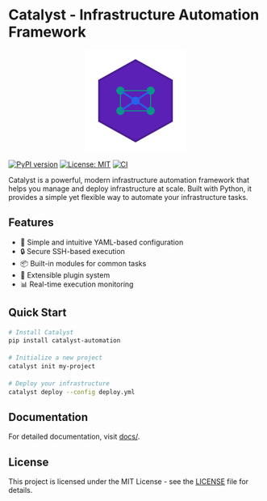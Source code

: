 # Catalyst - Infrastructure Automation Framework

<div align="center">
  <img src="docs/images/logo.svg" width="200" height="200">
</div>

[![PyPI version](https://badge.fury.io/py/catalyst-automation.svg)](https://badge.fury.io/py/catalyst-automation)
[![License: MIT](https://img.shields.io/badge/License-MIT-yellow.svg)](https://opensource.org/licenses/MIT)
[![CI](https://github.com/lambdafunc/catalyst/workflows/CI/badge.svg)](https://github.com/lambdafunc/catalyst/actions)

Catalyst is a powerful, modern infrastructure automation framework that helps you manage and deploy infrastructure at scale. Built with Python, it provides a simple yet flexible way to automate your infrastructure tasks.

## Features

- 🚀 Simple and intuitive YAML-based configuration
- 🔒 Secure SSH-based execution
- 📦 Built-in modules for common tasks
- 🔌 Extensible plugin system
- 📊 Real-time execution monitoring

## Quick Start

```bash
# Install Catalyst
pip install catalyst-automation

# Initialize a new project
catalyst init my-project

# Deploy your infrastructure
catalyst deploy --config deploy.yml
```

## Documentation

For detailed documentation, visit [docs/](docs/).

## License

This project is licensed under the MIT License - see the [LICENSE](LICENSE) file for details.